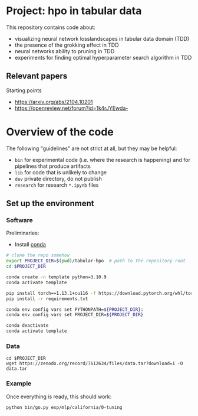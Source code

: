# Project: hpo in tabular data

This repository contains code about:
* visualizing neural network losslandscapes in tabular data domain (TDD)
* the presence of the grokking effect in TDD
* neural networks ability to pruning in TDD
* experiments for finding optimal hyperparameter search algorithm in TDD

## Relevant papers
Starting points
- https://arxiv.org/abs/2104.10201
- https://openreview.net/forum?id=1k4rJYEwda-

# Overview of the code
The following "guidelines" are not strict at all, but they may be helpful:
- `bin` for experimental code (i.e. where the research is happening) and for pipelines that produce artifacts
- `lib` for code that is unlikely to change
- `dev` private directory, do not publish
- `research` for research ```*.ipynb``` files

## Set up the environment

### Software

Preliminaries:
- Install [conda](https://docs.conda.io/en/latest/miniconda.html)

```bash
# clone the repo somehow
export PROJECT_DIR=$(pwd)/tabular-hpo  # path to the repository root
cd $PROJECT_DIR

conda create -n template python=3.10.9
conda activate template

pip install torch==1.13.1+cu116 -f https://download.pytorch.org/whl/torch_stable.html
pip install -r requirements.txt

conda env config vars set PYTHONPATH=${PROJECT_DIR}:
conda env config vars set PROJECT_DIR=${PROJECT_DIR}

conda deactivate
conda activate template
```

### Data

```
cd $PROJECT_DIR
wget https://zenodo.org/record/7612634/files/data.tar?download=1 -O data.tar
```

### Example
Once everything is ready, this should work:

```
python bin/go.py exp/mlp/california/0-tuning
```
